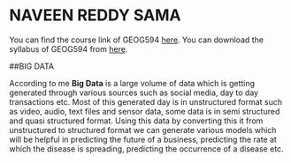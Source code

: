 # NAVEEN REDDY SAMA

You can find the course link of GEOG594 [here](https://sdsu.instructure.com/courses/113151).
You can download the syllabus of GEOG594 from [here](https://sdsu.instructure.com/courses/113151/files/6828979?module_item_id=2295631).

##BIG DATA

According to me **Big Data** is a large volume of data which is getting generated through various sources such as social media, day to day transactions etc. Most of this generated day is in unstructured format such as video, audio, text files and sensor data, some data is in semi structured and quasi structured format. Using this data by converting this it from unstructured to structured format we can generate various models which will be helpful in predicting the future of a business, predicting the rate at which the disease is spreading, predicting the occurrence of a disease etc.